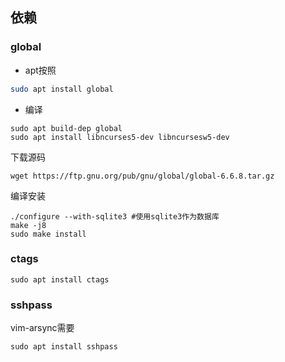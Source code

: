 ## 依赖
### global
* apt按照
```bash
sudo apt install global
```
* 编译
```
sudo apt build-dep global
sudo apt install libncurses5-dev libncursesw5-dev
```

下载源码
```
wget https://ftp.gnu.org/pub/gnu/global/global-6.6.8.tar.gz
```

编译安装
```
./configure --with-sqlite3 #使用sqlite3作为数据库
make -j8
sudo make install
```
### ctags
```
sudo apt install ctags
```
### sshpass
vim-arsync需要
```
sudo apt install sshpass
```

